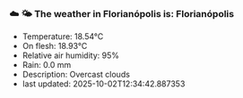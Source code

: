 ### ☁️ 🌤️  The weather in Florianópolis is: Florianópolis

- Temperature: 18.54°C
- On flesh: 18.93°C
- Relative air humidity: 95%
- Rain: 0.0 mm
- Description: Overcast clouds
- last updated: 2025-10-02T12:34:42.887353
